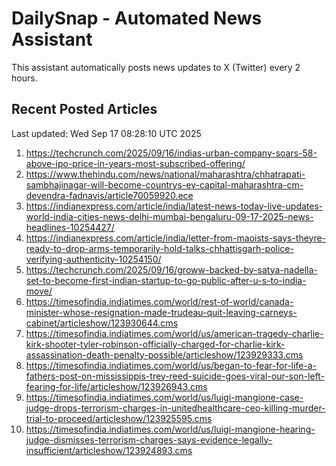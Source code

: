 # DailySnap - Automated News Assistant

This assistant automatically posts news updates to X (Twitter) every 2 hours.

## Recent Posted Articles

Last updated: Wed Sep 17 08:28:10 UTC 2025

1. https://techcrunch.com/2025/09/16/indias-urban-company-soars-58-above-ipo-price-in-years-most-subscribed-offering/
2. https://www.thehindu.com/news/national/maharashtra/chhatrapati-sambhajinagar-will-become-countrys-ev-capital-maharashtra-cm-devendra-fadnavis/article70059920.ece
3. https://indianexpress.com/article/india/latest-news-today-live-updates-world-india-cities-news-delhi-mumbai-bengaluru-09-17-2025-news-headlines-10254427/
4. https://indianexpress.com/article/india/letter-from-maoists-says-theyre-ready-to-drop-arms-temporarily-hold-talks-chhattisgarh-police-verifying-authenticity-10254150/
5. https://techcrunch.com/2025/09/16/groww-backed-by-satya-nadella-set-to-become-first-indian-startup-to-go-public-after-u-s-to-india-move/
6. https://timesofindia.indiatimes.com/world/rest-of-world/canada-minister-whose-resignation-made-trudeau-quit-leaving-carneys-cabinet/articleshow/123930644.cms
7. https://timesofindia.indiatimes.com/world/us/american-tragedy-charlie-kirk-shooter-tyler-robinson-officially-charged-for-charlie-kirk-assassination-death-penalty-possible/articleshow/123929333.cms
8. https://timesofindia.indiatimes.com/world/us/began-to-fear-for-life-a-fathers-post-on-mississippis-trey-reed-suicide-goes-viral-our-son-left-fearing-for-life/articleshow/123926943.cms
9. https://timesofindia.indiatimes.com/world/us/luigi-mangione-case-judge-drops-terrorism-charges-in-unitedhealthcare-ceo-killing-murder-trial-to-proceed/articleshow/123925595.cms
10. https://timesofindia.indiatimes.com/world/us/luigi-mangione-hearing-judge-dismisses-terrorism-charges-says-evidence-legally-insufficient/articleshow/123924893.cms
